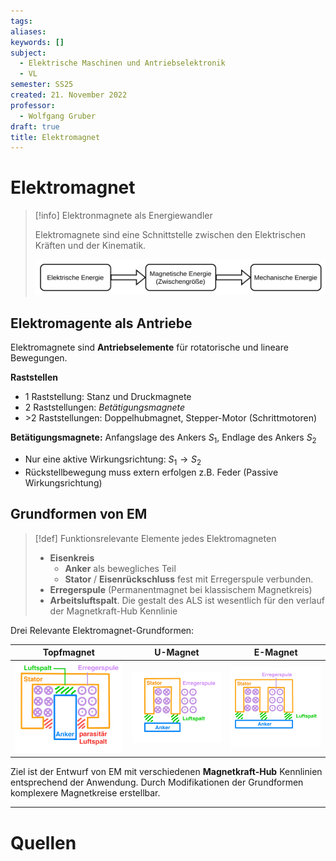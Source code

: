 ```yaml
---
tags: 
aliases: 
keywords: []
subject:
  - Elektrische Maschinen und Antriebselektronik
  - VL
semester: SS25
created: 21. November 2022
professor:
  - Wolfgang Gruber
draft: true
title: Elektromagnet
---
```

 

# Elektromagnet

> [!info] Elektronmagnete als Energiewandler
> 
> Elektromagnete sind eine Schnittstelle zwischen den Elektrischen Kräften und der Kinematik.
> 
> ![invert_dark](assets/Pasted%20image%2020250310003826.png)

## Elektromagente als Antriebe

Elektromagnete sind **Antriebselemente** für rotatorische und lineare Bewegungen.

**Raststellen**
- 1 Raststellung: Stanz und Druckmagnete
- 2 Raststellungen: *Betätigungsmagnete*
- \>2 Raststellungen: Doppelhubmagnet, Stepper-Motor (Schrittmotoren)

**Betätigungsmagnete:** Anfangslage des Ankers $S_{1}$, Endlage des Ankers $S_{2}$ 
- Nur eine aktive Wirkungsrichtung: $S_{1} \to S_{2}$
- Rückstellbewegung muss extern erfolgen z.B. Feder (Passive Wirkungsrichtung)

## Grundformen von EM

> [!def] Funktionsrelevante Elemente jedes Elektromagneten
> 
> - **Eisenkreis**
>     - **Anker** als bewegliches Teil
>     - **Stator** / **Eisenrückschluss** fest mit Erregerspule verbunden.
> - **Erregerspule** (Permanentmagnet bei klassischem Magnetkreis)
> - **Arbeitsluftspalt**. Die gestalt des ALS ist wesentlich für den verlauf der Magnetkraft-Hub Kennlinie

Drei Relevante Elektromagnet-Grundformen:

|             Topfmagnet              |             U-Magnet              | E-Magnet                        |
| :---------------------------------: | :-------------------------------: | :-----------------------------: |
| ![invert_dark](./assets/TopfEM.png) | ![invert_dark](./assets/U_EM.png) | ![invert_dark](assets/E_EM.png) |

Ziel ist der Entwurf von EM mit verschiedenen **Magnetkraft-Hub** Kennlinien entsprechend der Anwendung. Durch Modifikationen der Grundformen komplexere Magnetkreise erstellbar.

---

# Quellen
